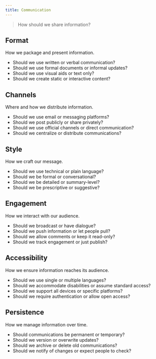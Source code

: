 ```yaml
---
title: Communication
---
```


> How should we share information?

## Format

How we package and present information.

* Should we use written or verbal communication?
* Should we use formal documents or informal updates?
* Should we use visual aids or text only?
* Should we create static or interactive content?

## Channels

Where and how we distribute information.

* Should we use email or messaging platforms?
* Should we post publicly or share privately?
* Should we use official channels or direct communication?
* Should we centralize or distribute communications?

## Style

How we craft our message.

* Should we use technical or plain language?
* Should we be formal or conversational?
* Should we be detailed or summary-level?
* Should we be prescriptive or suggestive?

## Engagement

How we interact with our audience.

* Should we broadcast or have dialogue?
* Should we push information or let people pull?
* Should we allow comments or keep it read-only?
* Should we track engagement or just publish?

## Accessibility

How we ensure information reaches its audience.

* Should we use single or multiple languages?
* Should we accommodate disabilities or assume standard access?
* Should we support all devices or specific platforms?
* Should we require authentication or allow open access?

## Persistence

How we manage information over time.

* Should communications be permanent or temporary?
* Should we version or overwrite updates?
* Should we archive or delete old communications?
* Should we notify of changes or expect people to check?